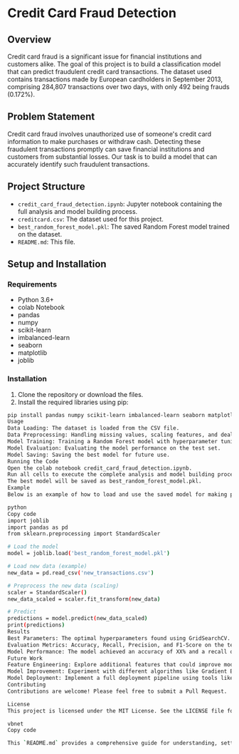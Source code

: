 # Credit Card Fraud Detection

## Overview

Credit card fraud is a significant issue for financial institutions and customers alike. The goal of this project is to build a classification model that can predict fraudulent credit card transactions. The dataset used contains transactions made by European cardholders in September 2013, comprising 284,807 transactions over two days, with only 492 being frauds (0.172%).

## Problem Statement

Credit card fraud involves unauthorized use of someone's credit card information to make purchases or withdraw cash. Detecting these fraudulent transactions promptly can save financial institutions and customers from substantial losses. Our task is to build a model that can accurately identify such fraudulent transactions.

## Project Structure

- `credit_card_fraud_detection.ipynb`: Jupyter notebook containing the full analysis and model building process.
- `creditcard.csv`: The dataset used for this project.
- `best_random_forest_model.pkl`: The saved Random Forest model trained on the dataset.
- `README.md`: This file.

## Setup and Installation

### Requirements

- Python 3.6+
- colab Notebook
- pandas
- numpy
- scikit-learn
- imbalanced-learn
- seaborn
- matplotlib
- joblib

### Installation

1. Clone the repository or download the files.
2. Install the required libraries using pip:

```sh
pip install pandas numpy scikit-learn imbalanced-learn seaborn matplotlib joblib
Usage
Data Loading: The dataset is loaded from the CSV file.
Data Preprocessing: Handling missing values, scaling features, and dealing with imbalanced data using SMOTE.
Model Training: Training a Random Forest model with hyperparameter tuning using GridSearchCV.
Model Evaluation: Evaluating the model performance on the test set.
Model Saving: Saving the best model for future use.
Running the Code
Open the colab notebook credit_card_fraud_detection.ipynb.
Run all cells to execute the complete analysis and model building process.
The best model will be saved as best_random_forest_model.pkl.
Example
Below is an example of how to load and use the saved model for making predictions:

python
Copy code
import joblib
import pandas as pd
from sklearn.preprocessing import StandardScaler

# Load the model
model = joblib.load('best_random_forest_model.pkl')

# Load new data (example)
new_data = pd.read_csv('new_transactions.csv')

# Preprocess the new data (scaling)
scaler = StandardScaler()
new_data_scaled = scaler.fit_transform(new_data)

# Predict
predictions = model.predict(new_data_scaled)
print(predictions)
Results
Best Parameters: The optimal hyperparameters found using GridSearchCV.
Evaluation Metrics: Accuracy, Recall, Precision, and F1-Score on the test set.
Model Performance: The model achieved an accuracy of XX% and a recall of YY% on the test set.
Future Work
Feature Engineering: Explore additional features that could improve model performance.
Model Improvement: Experiment with different algorithms like Gradient Boosting, XGBoost, or deep learning models.
Model Deployment: Implement a full deployment pipeline using tools like Flask, Docker, or cloud services (AWS, GCP, Azure).
Contributing
Contributions are welcome! Please feel free to submit a Pull Request.

License
This project is licensed under the MIT License. See the LICENSE file for more details.

vbnet
Copy code

This `README.md` provides a comprehensive guide for understanding, setting up, and running your credit card fraud detection project. It includes sections for installation, usage, and details about the project structure and future work. Feel free to modify it based on your project's specifics and any additional details you wish to include.
